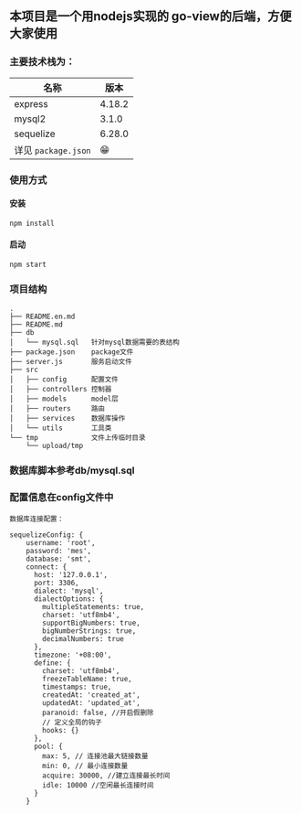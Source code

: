 ## 本项目是一个用nodejs实现的 go-view的后端，方便大家使用

### 主要技术栈为：
| 名称                | 版本    |
| ------------------- | ------ |
| express             | 4.18.2 |
| mysql2              | 3.1.0  |
| sequelize           | 6.28.0 |
| 详见 `package.json`  | 😁     |

### 使用方式
#### 安装
```
npm install
```
#### 启动
```
npm start
```

### 项目结构
```
.
├── README.en.md
├── README.md
├── db
│   └── mysql.sql   针对mysql数据需要的表结构
├── package.json    package文件
├── server.js       服务启动文件
├── src
│   ├── config      配置文件
│   ├── controllers 控制器
│   ├── models      model层
│   ├── routers     路由
│   ├── services    数据库操作
│   └── utils       工具类
└── tmp             文件上传临时目录
    └── upload/tmp
```
### 数据库脚本参考db/mysql.sql

### 配置信息在config文件中
```
数据库连接配置：

sequelizeConfig: {
    username: 'root',
    password: 'mes',
    database: 'smt',
    connect: {
      host: '127.0.0.1',
      port: 3306,
      dialect: 'mysql',
      dialectOptions: {
        multipleStatements: true,
        charset: 'utf8mb4',
        supportBigNumbers: true,
        bigNumberStrings: true,
        decimalNumbers: true
      },
      timezone: '+08:00',
      define: {
        charset: 'utf8mb4',
        freezeTableName: true,
        timestamps: true,
        createdAt: 'created_at',
        updatedAt: 'updated_at',
        paranoid: false, //开启假删除
        // 定义全局的钩子
        hooks: {}
      },
      pool: {
        max: 5, // 连接池最大链接数量
        min: 0, // 最小连接数量
        acquire: 30000, //建立连接最长时间
        idle: 10000 //空闲最长连接时间
      }
    }
```